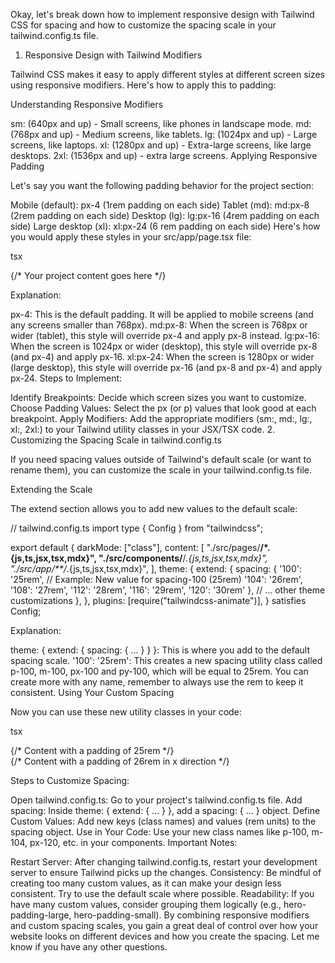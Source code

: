 Okay, let's break down how to implement responsive design with Tailwind CSS for spacing and how to customize the spacing scale in your tailwind.config.ts file.

1. Responsive Design with Tailwind Modifiers

Tailwind CSS makes it easy to apply different styles at different screen sizes using responsive modifiers. Here's how to apply this to padding:

Understanding Responsive Modifiers

sm: (640px and up) - Small screens, like phones in landscape mode.
md: (768px and up) - Medium screens, like tablets.
lg: (1024px and up) - Large screens, like laptops.
xl: (1280px and up) - Extra-large screens, like large desktops.
2xl: (1536px and up) - extra large screens.
Applying Responsive Padding

Let's say you want the following padding behavior for the project section:

Mobile (default): px-4 (1rem padding on each side)
Tablet (md): md:px-8 (2rem padding on each side)
Desktop (lg): lg:px-16 (4rem padding on each side)
Large desktop (xl): xl:px-24 (6 rem padding on each side)
Here's how you would apply these styles in your src/app/page.tsx file:

tsx

<section id="projects" className="mb-16 px-4 md:px-8 lg:px-16 xl:px-24">
  {/* Your project content goes here */}
</section>

Explanation:

px-4: This is the default padding. It will be applied to mobile screens (and any screens smaller than 768px).
md:px-8: When the screen is 768px or wider (tablet), this style will override px-4 and apply px-8 instead.
lg:px-16: When the screen is 1024px or wider (desktop), this style will override px-8 (and px-4) and apply px-16.
xl:px-24: When the screen is 1280px or wider (large desktop), this style will override px-16 (and px-8 and px-4) and apply px-24.
Steps to Implement:

Identify Breakpoints: Decide which screen sizes you want to customize.
Choose Padding Values: Select the px (or p) values that look good at each breakpoint.
Apply Modifiers: Add the appropriate modifiers (sm:, md:, lg:, xl:, 2xl:) to your Tailwind utility classes in your JSX/TSX code. 2. Customizing the Spacing Scale in tailwind.config.ts

If you need spacing values outside of Tailwind's default scale (or want to rename them), you can customize the scale in your tailwind.config.ts file.

Extending the Scale

The extend section allows you to add new values to the default scale:

// tailwind.config.ts
import type { Config } from "tailwindcss";

export default {
darkMode: ["class"],
content: [
"./src/pages/**/*.{js,ts,jsx,tsx,mdx}",
"./src/components/**/*.{js,ts,jsx,tsx,mdx}",
"./src/app/**/*.{js,ts,jsx,tsx,mdx}",
],
theme: {
extend: {
spacing: {
'100': '25rem', // Example: New value for spacing-100 (25rem)
'104': '26rem',
'108': '27rem',
'112': '28rem',
'116': '29rem',
'120': '30rem'
},
// ... other theme customizations
},
},
plugins: [require("tailwindcss-animate")],
} satisfies Config;

Explanation:

theme: { extend: { spacing: { ... } } }: This is where you add to the default spacing scale.
'100': '25rem': This creates a new spacing utility class called p-100, m-100, px-100 and py-100, which will be equal to 25rem. You can create more with any name, remember to always use the rem to keep it consistent.
Using Your Custom Spacing

Now you can use these new utility classes in your code:

tsx

<div className="p-100">
  {/* Content with a padding of 25rem */}
</div>
<div className="px-104">
  {/* Content with a padding of 26rem in x direction */}
</div>

Steps to Customize Spacing:

Open tailwind.config.ts: Go to your project's tailwind.config.ts file.
Add spacing: Inside theme: { extend: { ... } }, add a spacing: { ... } object.
Define Custom Values: Add new keys (class names) and values (rem units) to the spacing object.
Use in Your Code: Use your new class names like p-100, m-104, px-120, etc. in your components.
Important Notes:

Restart Server: After changing tailwind.config.ts, restart your development server to ensure Tailwind picks up the changes.
Consistency: Be mindful of creating too many custom values, as it can make your design less consistent. Try to use the default scale where possible.
Readability: If you have many custom values, consider grouping them logically (e.g., hero-padding-large, hero-padding-small).
By combining responsive modifiers and custom spacing scales, you gain a great deal of control over how your website looks on different devices and how you create the spacing. Let me know if you have any other questions.
